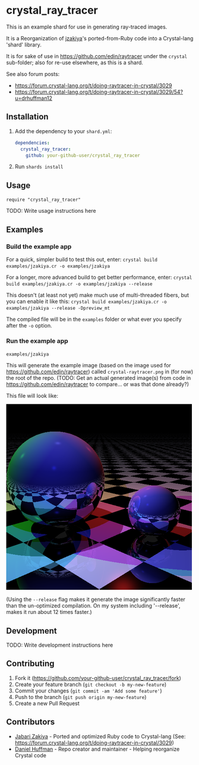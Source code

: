 # crystal_ray_tracer

This is an example shard for use in generating ray-traced images.

It is a Reorganization of [jzakiya](https://forum.crystal-lang.org/u/jzakiya)'s ported-from-Ruby code into a Crystal-lang 'shard' library.

It is for sake of use in https://github.com/edin/raytracer under the `crystal` sub-folder; also for re-use elsewhere, as this is a shard.

See also forum posts:
* https://forum.crystal-lang.org/t/doing-raytracer-in-crystal/3029
* https://forum.crystal-lang.org/t/doing-raytracer-in-crystal/3029/54?u=drhuffman12

## Installation

1. Add the dependency to your `shard.yml`:

   ```yaml
   dependencies:
     crystal_ray_tracer:
       github: your-github-user/crystal_ray_tracer
   ```

2. Run `shards install`

## Usage

```crystal
require "crystal_ray_tracer"
```

TODO: Write usage instructions here

## Examples

### Build the example app

For a quick, simpler build to test this out, enter:
`crystal build examples/jzakiya.cr -o examples/jzakiya`

For a longer, more advanced build to get better performance, enter:
`crystal build examples/jzakiya.cr -o examples/jzakiya --release`

This doesn't (at least not yet) make much use of multi-threaded fibers, but you can enable it like this:
`crystal build examples/jzakiya.cr -o examples/jzakiya --release -Dpreview_mt`

The compiled file will be in the `examples` folder or what ever you specify after the `-o` option.

### Run the example app

`examples/jzakiya`

This will generate the example image (based on the image used for https://github.com/edin/raytracer) called `crystal-raytracer.png` in (for now) the root of the repo. (TODO: Get an actual generated image(s) from code in https://github.com/edin/raytracer to compare... or was that done already?)

This file will look like:

![examples/crystal-raytracer.png](examples/crystal-raytracer.png "Image like what is generated by code in https://github.com/edin/raytracer")

(Using the `--release` flag makes it generate the image significantly faster than the un-optimized compilation. On my system including '--release', makes it run about 12 times faster.)

## Development

TODO: Write development instructions here

## Contributing

1. Fork it (<https://github.com/your-github-user/crystal_ray_tracer/fork>)
2. Create your feature branch (`git checkout -b my-new-feature`)
3. Commit your changes (`git commit -am 'Add some feature'`)
4. Push to the branch (`git push origin my-new-feature`)
5. Create a new Pull Request

## Contributors

- [Jabari Zakiya](https://forum.crystal-lang.org/u/jzakiya) - Ported and optimized Ruby code to Crystal-lang (See: https://forum.crystal-lang.org/t/doing-raytracer-in-crystal/3029)
- [Daniel Huffman](https://github.com/your-github-user) - Repo creator and maintainer - Helping reorganize Crystal code
